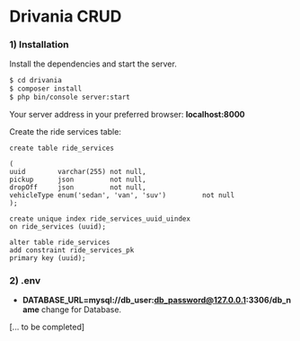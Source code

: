 # Drivania CRUD

### 1) Installation


Install the dependencies and start the server.

```sh
$ cd drivania
$ composer install
$ php bin/console server:start
```

Your server address in your preferred browser: **localhost:8000**


Create the ride services table: 

```
create table ride_services

(
uuid        varchar(255) not null,
pickup      json         not null,
dropOff     json         not null,
vehicleType enum('sedan', 'van', 'suv')         not null
);

create unique index ride_services_uuid_uindex
on ride_services (uuid);

alter table ride_services
add constraint ride_services_pk
primary key (uuid);
```

### 2) .env

- **DATABASE_URL=mysql://db_user:db_password@127.0.0.1:3306/db_name** change for Database.

[... to be completed]
